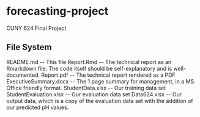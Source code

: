 # forecasting-project
CUNY 624 Final Project


## File System

README.md -- This file
Report.Rmd -- The technical report as an Rmarkdown file. The code itself should be self-explanatory and is well-documented.
Report.pdf -- The technical report rendered as a PDF
ExecutiveSummary.docx -- The 1 page summary for management, in a MS Office friendly format.
StudentData.xlsx -- Our training data set
StudentEvaluation.xlsx -- Our evaluation data set
Data624.xlsx -- Our output data, which is a copy of the evaluation data set with the addition of our predicted pH values. 


